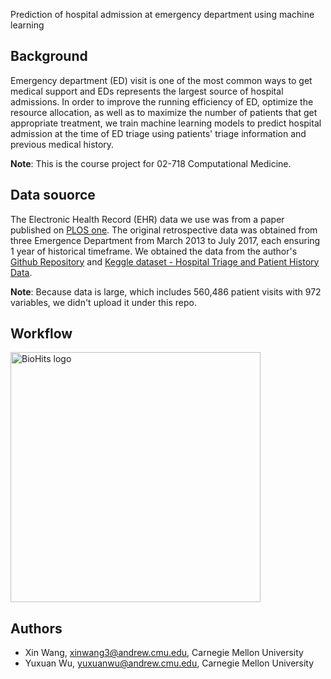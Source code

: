 Prediction of hospital admission at emergency department using machine learning


## Background
Emergency department (ED) visit is one of the most common ways to get medical support and EDs represents the largest source of hospital admissions. In order to improve the running efficiency of ED, optimize the resource allocation, as well as to maximize the number of patients that get appropriate treatment, we train machine learning models to predict hospital admission at the time of ED triage using patients' triage information and previous medical history.

**Note**: This is the course project for 02-718 Computational Medicine.


## Data souorce
The Electronic Health Record (EHR) data we use was from a paper published on [PLOS one](https://doi.org/10.1371/journal.pone.0201016). The original retrospective data was obtained from three Emergence Department from March 2013 to July 2017, each ensuring 1 year of historical timeframe. We obtained the data from the author's [Github Repository](https://github.com/yaleemmlc/admissionprediction) and [Keggle dataset - Hospital Triage and Patient History Data](https://www.kaggle.com/maalonahospital-triage-and-history-data-top-variables/data). 

**Note**: Because data is large, which includes 560,486 patient visits with 972 variables, we didn't upload it under this repo.


## Workflow
<img src="https://github.com/yuxuanwu17/proj4CM/tree/WX/Workflow.png" height="400" width="400" alt = "BioHits logo"/>


## Authors
* Xin Wang, xinwang3@andrew.cmu.edu, Carnegie Mellon University
* Yuxuan Wu, yuxuanwu@andrew.cmu.edu, Carnegie Mellon University


